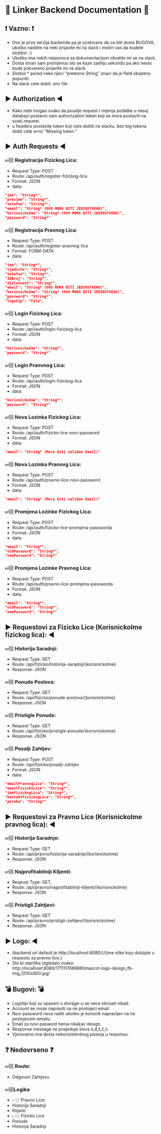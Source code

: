 # 💯 Linker Backend Documentation 💯

## ❗️ Vazno: ❗️ 
- Ovo je prva verzija backenda pa je ocekivano da ce biti dosta BUGOVA, ukoliko naidete na neki prijavite mi na slack i molim vas da budete strpljivi. :) 
- Ukoliko ima nekih nejasnoca sa dokumentacijom obratite mi se na slack.
- Dosta stvari sam promjenuo sto se kaze zadnju sekundu pa ako nesto bude pokvareno prijavite mi na slack.
- Simbol * pored neke rijeci "pretezno String" znaci da je field obazeno popuniti.
- Na slack cete dobit .env file

## ▶️ Authorization ◀️
- Kako nebi mogao svako da posalje request i mijenja podatke u nasoj databazi postavio sam authorization token koji se mora postaviti na svaki request.
- u headers postavite token koji cete dobiti na slacku. bez tog tokena dobit cete error "Missing token."

## ▶️ Auth Requests ◀️
### 👉🏼 Registracija Fizickog Lica:
- Request Type: POST
- Route: /api/auth/register-fizickog-lica
- Format: JSON
- data: 
```json
"ime": "String*",
"prezime": "String*",
"telefon": "String*",
"email": "String* (OVO MORA BITI JEDINSTVENO)",
"korisnickoIme": "String* (OVO MORA BITI JEDINSTVENO)",
"password": "String*"
```

### 👉🏼 Registracija Pravnog Lica:
- Request Type: POST
- Route: /api/auth/register-pravnog-lica
- Format: FORM-DATA
- data: 
```json
"ime": "String*",
"sjediste": "String*",
"telefon": "String*",
"IDBroj": "String*",
"djelatnost": "String*",
"email": "String* (OVO MORA BITI JEDINSTVENO)",
"korisnickoIme": "String* (OVO MORA BITI JEDINSTVENO)",
"password": "String*",
"logotip": "File",
```

### 👉🏼 Login Fizickog Lica:
- Request Type: POST
- Route: /api/auth/login-fizickog-lica
- Format: JSON
- data: 
```json
"korisnickoIme": "String*",
"password": "String*"
```

### 👉🏼 Login Pranvnog Lica:
- Request Type: POST
- Route: /api/auth/login-fizickog-lica
- Format: JSON
- data: 
```json
"korisnickoIme": "String*",
"password": "String*"
```


### 👉🏼 Nova Lozinka Fizickog Lica:
- Request Type: POST
- Route: /api/auth/fizicko-lice-novi-password
- Format: JSON
- data: 
```json
"email": "String* (Mora biti validan Email)"
```

### 👉🏼 Nova Lozinka Pranovg Lica:
- Request Type: POST
- Route: /api/auth/pravno-lice-novi-password
- Format: JSON
- data: 
```json
"email": "String* (Mora biti validan Email)"
```

### 👉🏼 Promjena Lozinke Fizickog Lica:
- Request Type: POST
- Route: /api/auth/fizicko-lice-promjena-passworda
- Format: JSON
- data: 
```json
"email": "String*",
"oldPassword": "String*",
"newPassword": "String*"
```

### 👉🏼 Promjena Lozinke Pravnog Lica:
- Request Type: POST
- Route: /api/auth/pravno-lice-promjena-passworda
- Format: JSON
- data: 
```json
"email": "String*",
"oldPassword": "String*",
"newPassword": "String*"
```

## ▶️ Requestovi za Fizicko Lice (KorisnickoIme fizickog lica): ◀️
### 👉🏼 Historija Saradnji:
- Request Type: GET
- Route: /api/fizicko/historija-saradnji/{korisnickoIme}
- Response: JSON

### 👉🏼 Ponude Poslova:
- Request Type: GET
- Route: /api/fizicko/ponude-poslova/{korisnickoIme}
- Response: JSON

### 👉🏼 Pristigle Ponude:
- Request Type: GET
- Route: /api/fizicko/pristigle-ponude/{korisnickoIme}
- Response: JSON

### 👉🏼 Posalji Zahtjev:
- Request Type: POST
- Route: /api/fizicko/posalji-zahtjev
- Format: JSON
- data: 
```json
"emailPravnogLica": "String*",
"emailFizickoLica": "String*",
"imeFizickogLica": "String*",
"kontaktFizickogLica": "String*",
"poruka": "String*"
```

## ▶️ Requestovi za Pravno Lice (KorisnickoIme pravnog lica): ◀️
### 👉🏼 Historija Saradnje:
- Request Type: GET
- Route: /api/pravno/historija-saradnje/{korisnickoIme}
- Response: JSON

### 👉🏼 Najprofitabilniji Klijenti:
- Reqeust Type: GET,
- Route: /api/pravno/najprofitabilniji-klijenti/{korisnickoIme}
- Response: JSON

### 👉🏼 Pristigli Zahtjevi:
- Request Type: GET
- Route: /api/pravno/pristigli-zahtjevi/{korisnickoIme}
- Response: JSON

## ▶️ Logo: ◀️
- (backend url default je http://localhost:8080/)/{ime slike koju dobijate u requestu za pravno lice.}
- Sto bi otprilike izgledalo ovako: http://localhost:8080/1711117689880mascot-logo-design_fb-img_1200x800.jpg/

## 💣 Bugovi: 💣
- Logotipi koji su spaseni u storage-u se nece obrisati nikad. 
- Account se moze napraviti na ne postojeci email. 
- Novi password nece raditi ukoliko je korisnik napravljen na ne postojecem emailu. 
- Email za novi pasword nema nikakav design. 
- Response message ne posjeduje slova š,đ,ž,č,ć. 
- Vjerovatno ima dosta nekonzistentnog pisanja u responsu.

## ❓ Nedovrseno ❓
### 👉🏼 Route: 
- Odgovori Zahtjevu.

### 👉🏼Logika
- 👉🏼 Pravno Lice:
- Historija Saradnji
- Klijenti
- 👉🏼 Fizicko Lice
- Ponude
- Historija Saradnji
